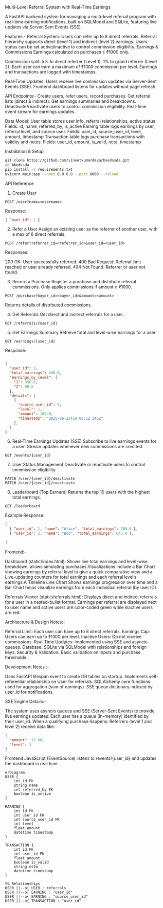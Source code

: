 Multi-Level Referral System with Real-Time Earnings

A FastAPI backend system for managing a multi-level referral program with real-time earning notifications, built on SQLModel and SQLite, featuring live updates via Server-Sent Events (SSE).

Features:-
Referral System:
Users can refer up to 8 direct referrals.
Referral hierarchy supports direct (level 1) and indirect (level 2) earnings.
Users status can be set active/inactive to control commission eligibility.
Earnings & Commissions
Earnings calculated on purchases ≥ ₹1000 only.

Commission split:
5% to direct referrer (Level 1).
1% to grand referrer (Level 2).
Each user can earn a maximum of ₹1000 commission per level.
Earnings and transactions are logged with timestamps.

Real-Time Updates:
Users receive live commission updates via Server-Sent Events (SSE).
Frontend dashboard listens for updates without page refresh.

API Endpoints:-
Create users, refer users, record purchases.
Get referral lists (direct & indirect).
Get earnings summaries and breakdowns.
Deactivate/reactivate users to control commission eligibility.
Real-time event stream for earnings updates.

Data Model:
User table stores user info, referral relationships, active status. Fields: id, name, referred_by, is_active
Earning	table logs earnings by user, referral level, and source user. Fields: user_id, source_user_id, level, amount, timestamp
Transaction	table logs purchase transactions with validity and notes. Fields: user_id, amount, is_valid, note, timestamp


Installation & Setup
```bash
git clone https://github.com/vineetkumardeva/bkedssda.git
cd bkedssda
pip install -r requirements.txt
uvicorn main:app --host 0.0.0.0 --port 8000 --reload
```
API Reference
1. Create User
```http
POST /user?name=<username>
```
Response:
```json
{ "user_id": 1 }
```
2. Refer a User
Assign an existing user as the referrer of another user, with a max of 8 direct referrals.
```http
POST /refer?referrer_id=<referrer_id>&user_id=<user_id>
```
Responses:

200 OK: User successfully referred.
400 Bad Request: Referral limit reached or user already referred.
404 Not Found: Referrer or user not found.

3. Record a Purchase
Register a purchase and distribute referral commissions.
Only applies commissions if amount ≥ ₹1000.

```http
POST /purchase?buyer_id=<buyer_id>&amount=<amount>
```
Returns details of distributed commissions.

4. Get Referrals
Get direct and indirect referrals for a user.
```http
GET /referrals/{user_id}
```
5. Get Earnings Summary
Retrieve total and level-wise earnings for a user.
```http
GET /earnings/{user_id}
```
Response:
```json

{
  "user_id": 2,
  "total_earnings": 430.0,
  "earnings_by_level": {
    "1": 350.0,
    "2": 80.0
  },
  "details": [
    {
      "source_user_id": 5,
      "level": 1,
      "amount": 100.0,
      "timestamp": "2025-06-23T10:00:12.345Z"
    },
  ]
}
```

6. Real-Time Earnings Updates (SSE)
Subscribe to live earnings events for a user.
Stream updates whenever new commissions are credited.

```http
GET /events/{user_id}
```

7. User Status Management
Deactivate or reactivate users to control commission eligibility.
```http
PATCH /user/{user_id}/deactivate
PATCH /user/{user_id}/reactivate
```
8. Leaderboard (Top Earners)
Returns the top 10 users with the highest total earnings.

```http
GET /leaderboard
```

Example Response:
```json
[
  { "user_id": 1, "name": "Alice", "total_earnings": 765.5 },
  { "user_id": 2, "name": "Bob", "total_earnings": 645.0 },
 
]
```
Frontend:-

Dashboard (static/index.html): Shows live total earnings and level-wise breakdown, allows simulating purchases.Visualizations include a Bar Chart showing earnings by referral level to give a quick comparative view and a Live-updating counters for total earnings and each referral level’s earnings.A Timeline Line Chart Shows earnings progression over time and a Bar Chart helps visualize earnings from each individual referral (by user ID).


Referrals Viewer (static/referrals.html): Displays direct and indirect referrals for a user in a nested-bullet format. Earnings per referral are displayed next to user name and active users are color-coded green while inactive users are red.


Architecture & Design Notes:-

Referral Limit: Each user can have up to 8 direct referrals.
Earnings Cap: Users can earn up to ₹1000 per level.
Inactive Users: Do not receive commissions.
Real-Time Updates: Implemented using SSE and asyncio queues.
Database: SQLite via SQLModel with relationships and foreign keys.
Security & Validation: Basic validation on inputs and purchase thresholds.

Development Notes :-

Uses FastAPI lifespan event to create DB tables on startup.
Implements self-referential relationship on User for referrals.
SQLAlchemy core functions used for aggregation (sum of earnings).
SSE queue dictionary indexed by user_id for notifications.

SSE Engine Details:-

The system uses asyncio queues and SSE (Server-Sent Events) to provide live earnings updates:
Each user has a queue (in-memory) identified by their user_id.
When a qualifying purchase happens:
Referrers (level 1 and level 2) receive data like:

```json
{
  "amount": 75.00,
  "level": 1
}
```
Frontend JavaScript (EventSource) listens to /events/{user_id} and updates the dashboard in real time.







```mermaid
erDiagram
USER {
    int id PK
    string name
    int referred_by FK
    boolean is_active
}

EARNING {
    int id PK
    int user_id FK
    int source_user_id FK
    int level
    float amount
    datetime timestamp
}

TRANSACTION {
    int id PK
    int user_id FK
    float amount
    boolean is_valid
    string note
    datetime timestamp
}

%% Relationships
USER ||--o{ USER : referrals
USER ||--o{ EARNING : "user_id"
USER ||--o{ EARNING : "source_user_id"
USER ||--o{ TRANSACTION : "user_id"
```
